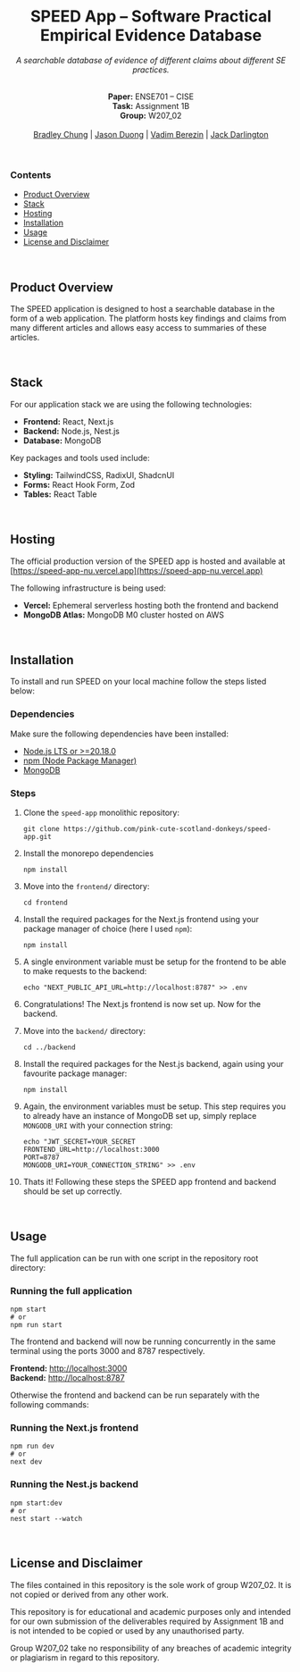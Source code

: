 <h1 align="center">SPEED App – Software Practical Empirical Evidence Database</h1>
<div align="center">
  <i>A searchable
database of evidence of different claims about different SE practices.</i>
  <br/>
  <br/>
  <p>
    <b>Paper:</b> ENSE701 – CISE<br/>
    <b>Task:</b> Assignment 1B</br>
    <b>Group:</b> W207_02<br/><br/>
    <a href="https://github.com/Brad123ghost">Bradley Chung</a> | 
    <a href="https://github.com/jsn-nz">Jason Duong</a> |
    <a href="https://github.com/LetMeP1ay">Vadim Berezin</a> |
    <a href="https://github.com/jackdar">Jack Darlington</a>
  </p>
</div>
<br/>

### Contents
  - [Product Overview](#product-overview)
  - [Stack](#stack)
  - [Hosting](#hosting)
  - [Installation](#installation)
  - [Usage](#usage)
  - [License and Disclaimer](#license-and-disclaimer)

<br/>

## Product Overview
The SPEED application is designed to host a searchable database in the form of a web application. The platform hosts key findings and claims from many different articles and allows easy access to summaries of these articles.

<br />

## Stack
For our application stack we are using the following technologies:
 - **Frontend:** React, Next.js
 - **Backend:** Node.js, Nest.js
 - **Database:** MongoDB

Key packages and tools used include:
 - **Styling:** TailwindCSS, RadixUI, ShadcnUI
 - **Forms:** React Hook Form, Zod
 - **Tables:** React Table

<br />

## Hosting
The official production version of the SPEED app is hosted and available at [https://speed-app-nu.vercel.app](https://speed-app-nu.vercel.app)

The following infrastructure is being used:
 - **Vercel:** Ephemeral serverless hosting both the frontend and backend
 - **MongoDB Atlas:** MongoDB M0 cluster hosted on AWS

<br />

## Installation
To install and run SPEED on your local machine follow the steps listed below:

### Dependencies
Make sure the following dependencies have been installed:
 - [Node.js LTS or >=20.18.0](https://nodejs.org/en)
 - [npm (Node Package Manager)](https://docs.npmjs.com/downloading-and-installing-node-js-and-npm)
 - [MongoDB](https://www.mongodb.com/try/download/community)

### Steps
1. Clone the `speed-app` monolithic repository:
   
   ```
   git clone https://github.com/pink-cute-scotland-donkeys/speed-app.git
   ```

2. Install the monorepo dependencies

   ```
   npm install
   ```

3. Move into the `frontend/` directory:

   ```
   cd frontend
   ```

4. Install the required packages for the Next.js frontend using your package manager of choice (here I used `npm`):

   ```
   npm install
   ```

5. A single environment variable must be setup for the frontend to be able to make requests to the backend:

   ```
   echo "NEXT_PUBLIC_API_URL=http://localhost:8787" >> .env
   ```

6. Congratulations! The Next.js frontend is now set up. Now for the backend.

7. Move into the `backend/` directory:

   ```
   cd ../backend
   ```

8. Install the required packages for the Nest.js backend, again using your favourite package manager:

   ```
   npm install
   ```

9. Again, the environment variables must be setup. This step requires you to already have an instance of MongoDB set up, simply replace `MONGODB_URI` with your connection string:

    ```
    echo "JWT_SECRET=YOUR_SECRET
    FRONTEND_URL=http://localhost:3000
    PORT=8787
    MONGODB_URI=YOUR_CONNECTION_STRING" >> .env
    ```


10. Thats it! Following these steps the SPEED app frontend and backend should be set up correctly.

<br />

## Usage
The full application can be run with one script in the repository root directory:

### Running the full application
```
npm start
# or
npm run start
```
The frontend and backend will now be running concurrently in the same terminal using the ports 3000 and 8787 respectively.

**Frontend:** [http://localhost:3000](http://localhost:3000)<br />
**Backend:** [http://localhost:8787](http://localhost:8787)

Otherwise the frontend and backend can be run separately with the following commands:

### Running the Next.js frontend
```
npm run dev
# or
next dev
```

### Running the Nest.js backend
```
npm start:dev
# or
nest start --watch
```

<br />

## License and Disclaimer

The files contained in this repository is the sole work of group W207_02. It is not copied or derived from any other work.

This repository is for educational and academic purposes only and intended for our own submission of the deliverables required by Assignment 1B and is not intended to be copied or used by any unauthorised party.

Group W207_02 take no responsibility of any breaches of academic integrity or plagiarism in regard to this repository.
